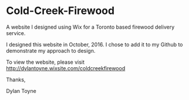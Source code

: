 # Cold-Creek-Firewood

A website I designed using Wix for a Toronto based firewood delivery service.

I designed this website in October, 2016. I chose to add it to my Github to demonstrate my approach to design.

To view the website, please visit http://dylantoyne.wixsite.com/coldcreekfirewood

Thanks, 

Dylan Toyne

